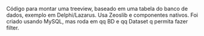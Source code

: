 Código para montar uma treeview, baseado em uma tabela do banco de dados, exemplo em Delphi/Lazarus. Usa Zeoslib e componentes nativos. Foi criado usando MySQL, mas roda em qq BD e qq Dataset q permita fazer filter.
